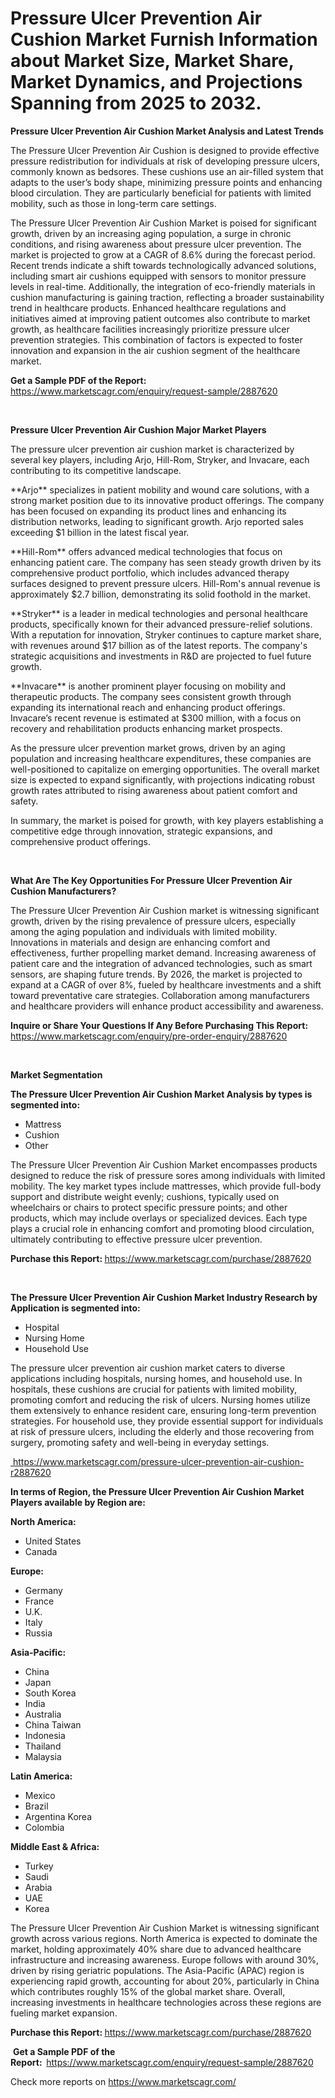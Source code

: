 <p><h1>Pressure Ulcer Prevention Air Cushion Market Furnish Information about Market Size, Market Share, Market Dynamics, and Projections Spanning from 2025 to 2032.</h1></p><p><strong>Pressure Ulcer Prevention Air Cushion Market Analysis and Latest Trends</strong></p>
<p><p>The Pressure Ulcer Prevention Air Cushion is designed to provide effective pressure redistribution for individuals at risk of developing pressure ulcers, commonly known as bedsores. These cushions use an air-filled system that adapts to the user’s body shape, minimizing pressure points and enhancing blood circulation. They are particularly beneficial for patients with limited mobility, such as those in long-term care settings.</p><p>The Pressure Ulcer Prevention Air Cushion Market is poised for significant growth, driven by an increasing aging population, a surge in chronic conditions, and rising awareness about pressure ulcer prevention. The market is projected to grow at a CAGR of 8.6% during the forecast period. Recent trends indicate a shift towards technologically advanced solutions, including smart air cushions equipped with sensors to monitor pressure levels in real-time. Additionally, the integration of eco-friendly materials in cushion manufacturing is gaining traction, reflecting a broader sustainability trend in healthcare products. Enhanced healthcare regulations and initiatives aimed at improving patient outcomes also contribute to market growth, as healthcare facilities increasingly prioritize pressure ulcer prevention strategies. This combination of factors is expected to foster innovation and expansion in the air cushion segment of the healthcare market.</p></p>
<p><strong>Get a Sample PDF of the Report:&nbsp;</strong> <a href="https://www.marketscagr.com/enquiry/request-sample/2887620?utm_campaign=2461&utm_medium=2&utm_source=Github&utm_content=ia&utm_term=14032025&utm_id=pressure-ulcer-prevention-air-cushion">https://www.marketscagr.com/enquiry/request-sample/2887620</a></p>
<p>&nbsp;</p>
<p><strong>Pressure Ulcer Prevention Air Cushion Major Market Players</strong></p>
<p><p>The pressure ulcer prevention air cushion market is characterized by several key players, including Arjo, Hill-Rom, Stryker, and Invacare, each contributing to its competitive landscape. </p><p>**Arjo** specializes in patient mobility and wound care solutions, with a strong market position due to its innovative product offerings. The company has been focused on expanding its product lines and enhancing its distribution networks, leading to significant growth. Arjo reported sales exceeding $1 billion in the latest fiscal year.</p><p>**Hill-Rom** offers advanced medical technologies that focus on enhancing patient care. The company has seen steady growth driven by its comprehensive product portfolio, which includes advanced therapy surfaces designed to prevent pressure ulcers. Hill-Rom's annual revenue is approximately $2.7 billion, demonstrating its solid foothold in the market.</p><p>**Stryker** is a leader in medical technologies and personal healthcare products, specifically known for their advanced pressure-relief solutions. With a reputation for innovation, Stryker continues to capture market share, with revenues around $17 billion as of the latest reports. The company's strategic acquisitions and investments in R&D are projected to fuel future growth.</p><p>**Invacare** is another prominent player focusing on mobility and therapeutic products. The company sees consistent growth through expanding its international reach and enhancing product offerings. Invacare’s recent revenue is estimated at $300 million, with a focus on recovery and rehabilitation products enhancing market prospects.</p><p>As the pressure ulcer prevention market grows, driven by an aging population and increasing healthcare expenditures, these companies are well-positioned to capitalize on emerging opportunities. The overall market size is expected to expand significantly, with projections indicating robust growth rates attributed to rising awareness about patient comfort and safety. </p><p>In summary, the market is poised for growth, with key players establishing a competitive edge through innovation, strategic expansions, and comprehensive product offerings.</p></p>
<p>&nbsp;</p>
<p><strong>What Are The Key Opportunities For Pressure Ulcer Prevention Air Cushion Manufacturers?</strong></p>
<p><p>The Pressure Ulcer Prevention Air Cushion market is witnessing significant growth, driven by the rising prevalence of pressure ulcers, especially among the aging population and individuals with limited mobility. Innovations in materials and design are enhancing comfort and effectiveness, further propelling market demand. Increasing awareness of patient care and the integration of advanced technologies, such as smart sensors, are shaping future trends. By 2026, the market is projected to expand at a CAGR of over 8%, fueled by healthcare investments and a shift toward preventative care strategies. Collaboration among manufacturers and healthcare providers will enhance product accessibility and awareness.</p></p>
<p><strong>Inquire or Share Your Questions If Any Before Purchasing This Report:</strong> <a href="https://www.marketscagr.com/enquiry/pre-order-enquiry/2887620?utm_campaign=2461&utm_medium=2&utm_source=Github&utm_content=ia&utm_term=14032025&utm_id=pressure-ulcer-prevention-air-cushion">https://www.marketscagr.com/enquiry/pre-order-enquiry/2887620</a></p>
<p>&nbsp;</p>
<p><strong>Market Segmentation</strong></p>
<p><strong>The Pressure Ulcer Prevention Air Cushion Market Analysis by types is segmented into:</strong></p>
<p><ul><li> Mattress</li><li>Cushion</li><li>Other </li></ul></p>
<p><p>The Pressure Ulcer Prevention Air Cushion Market encompasses products designed to reduce the risk of pressure sores among individuals with limited mobility. The key market types include mattresses, which provide full-body support and distribute weight evenly; cushions, typically used on wheelchairs or chairs to protect specific pressure points; and other products, which may include overlays or specialized devices. Each type plays a crucial role in enhancing comfort and promoting blood circulation, ultimately contributing to effective pressure ulcer prevention.</p></p>
<p><strong>Purchase this Report:&nbsp;</strong><a href="https://www.marketscagr.com/purchase/2887620?utm_campaign=2461&utm_medium=2&utm_source=Github&utm_content=ia&utm_term=14032025&utm_id=pressure-ulcer-prevention-air-cushion">https://www.marketscagr.com/purchase/2887620</a></p>
<p>&nbsp;</p>
<p><strong>The Pressure Ulcer Prevention Air Cushion Market Industry Research by Application is segmented into:</strong></p>
<p><ul><li> Hospital</li><li>Nursing Home</li><li>Household Use </li></ul></p>
<p><p>The pressure ulcer prevention air cushion market caters to diverse applications including hospitals, nursing homes, and household use. In hospitals, these cushions are crucial for patients with limited mobility, promoting comfort and reducing the risk of ulcers. Nursing homes utilize them extensively to enhance resident care, ensuring long-term prevention strategies. For household use, they provide essential support for individuals at risk of pressure ulcers, including the elderly and those recovering from surgery, promoting safety and well-being in everyday settings.</p></p>
<p><a href="https://www.marketscagr.com/pressure-ulcer-prevention-air-cushion-r2887620?utm_campaign=2461&utm_medium=2&utm_source=Github&utm_content=ia&utm_term=14032025&utm_id=pressure-ulcer-prevention-air-cushion">&nbsp;https://www.marketscagr.com/pressure-ulcer-prevention-air-cushion-r2887620</a></p>
<p><strong>In terms of Region, the Pressure Ulcer Prevention Air Cushion Market Players available by Region are:</strong></p>
<p>
    <p> <strong> North America: </strong>
        <ul>
            <li>United States</li>
            <li>Canada</li>
        </ul>
        </p> 
    <p> <strong> Europe: </strong>
        <ul>
            <li>Germany</li>
            <li>France</li>
            <li>U.K.</li>
            <li>Italy</li>
            <li>Russia</li>
        </ul>
        </p> 
    <p> <strong> Asia-Pacific: </strong>
        <ul>
            <li>China</li>
            <li>Japan</li>
            <li>South Korea</li>
            <li>India</li>
            <li>Australia</li>
            <li>China Taiwan</li>
            <li>Indonesia</li>
            <li>Thailand</li>
            <li>Malaysia</li>
        </ul>
        </p> 
    <p> <strong> Latin America: </strong>
        <ul>
            <li>Mexico</li>
            <li>Brazil</li>
            <li>Argentina Korea</li>
            <li>Colombia</li>
        </ul>
        </p> 
    <p> <strong> Middle East & Africa: </strong>
        <ul>
            <li>Turkey</li>
            <li>Saudi</li>
            <li>Arabia</li>
            <li>UAE</li>
            <li>Korea</li>
        </ul>
    </p>
    </p>
<p><p>The Pressure Ulcer Prevention Air Cushion Market is witnessing significant growth across various regions. North America is expected to dominate the market, holding approximately 40% share due to advanced healthcare infrastructure and increasing awareness. Europe follows with around 30%, driven by rising geriatric populations. The Asia-Pacific (APAC) region is experiencing rapid growth, accounting for about 20%, particularly in China which contributes roughly 15% of the global market share. Overall, increasing investments in healthcare technologies across these regions are fueling market expansion.</p></p>
<p><strong>Purchase this Report: </strong><a href="https://www.marketscagr.com/purchase/2887620?utm_campaign=2461&utm_medium=2&utm_source=Github&utm_content=ia&utm_term=14032025&utm_id=pressure-ulcer-prevention-air-cushion">https://www.marketscagr.com/purchase/2887620</a></p>
<p>&nbsp;<strong>Get a Sample PDF of the Report:&nbsp;&nbsp;</strong><a href="https://www.marketscagr.com/enquiry/request-sample/2887620?utm_campaign=2461&utm_medium=2&utm_source=Github&utm_content=ia&utm_term=14032025&utm_id=pressure-ulcer-prevention-air-cushion">https://www.marketscagr.com/enquiry/request-sample/2887620</a></p>
<p><strong></strong></p>
<p>Check more reports on <a href="https://www.marketscagr.com/?utm_campaign=2461&utm_medium=2&utm_source=Github&utm_content=ia&utm_term=14032025&utm_id=pressure-ulcer-prevention-air-cushion">https://www.marketscagr.com/</a></p>
